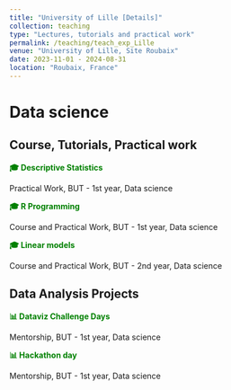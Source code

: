 ```yaml
---
title: "University of Lille [Details]"
collection: teaching
type: "Lectures, tutorials and practical work"
permalink: /teaching/teach_exp_Lille
venue: "University of Lille, Site Roubaix"
date: 2023-11-01 - 2024-08-31 
location: "Roubaix, France"
---
```


# Data science 

## Course, Tutorials, Practical work

<span style="color:green"> **🎓 Descriptive Statistics** </span>

Practical Work, BUT - 1st year, Data science

<span style="color:green"> **🎓 R Programming** </span>

Course and Practical Work, BUT - 1st year, Data science

<span style="color:green"> **🎓 Linear models** </span>

Course and Practical Work, BUT - 2nd year, Data science

## Data Analysis Projects

<span style="color:green"> **📊 Dataviz Challenge Days** </span>

Mentorship, BUT - 1st year, Data science

<span style="color:green"> **📊 Hackathon day** </span>

Mentorship, BUT - 1st year, Data science

